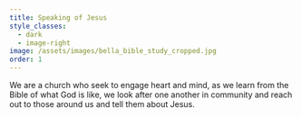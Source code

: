 ```yaml
---
title: Speaking of Jesus
style_classes:
  - dark
  - image-right
image: /assets/images/bella_bible_study_cropped.jpg
order: 1
---
```

We are a church who seek to engage heart and mind, as we learn from the Bible of what God is like, we look after one another in community and reach out to those around us and tell them about Jesus.
